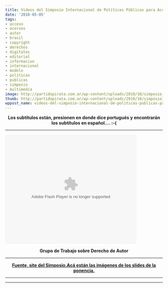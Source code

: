 ```yaml
---
title: Videos del Simposio Internacional de Políticas Públicas para Acervos Digitales
date: '2010-05-05'
tags:
- acceso
- acervos
- autor
- brasil
- copyright
- derechos
- digitales
- editorial
- informacion
- internacional
- modelo
- politicas
- publicas
- simposio
- multimedia
image: http://partidopirata.com.ar/wp-content/uploads/2010/10/simposio_acervos_digitales.jpg
thumb: http://partidopirata.com.ar/wp-content/uploads/2010/10/simposio_acervos_digitales.jpg
wppost_name: videos-del-simposio-internacional-de-politicas-publicas-para-acervos-digitales
---
```


<div style="text-align: center; font-weight: bold;">Los subtítulos están, presionen en donde dice portugués y encontrarán los subtítulos en español.... :-(</div>

<hr />

<object width="420" height="347" classid="clsid:d27cdb6e-ae6d-11cf-96b8-444553540000" codebase="http://download.macromedia.com/pub/shockwave/cabs/flash/swflash.cab#version=6,0,40,0"><param name="allowFullScreen" value="true" /><param name="allowscriptaccess" value="always" /><param name="src" value="http://dotsub.com/static/players/portalplayer.swf?plugins=dotsub&amp;uuid=f5c1d8b0-68d3-4bc8-9d05-4a78793168e0&amp;type=video&amp;lang=por_br" /><param name="allowfullscreen" value="true" /><embed width="420" height="347" type="application/x-shockwave-flash" src="http://dotsub.com/static/players/portalplayer.swf?plugins=dotsub&amp;uuid=f5c1d8b0-68d3-4bc8-9d05-4a78793168e0&amp;type=video&amp;lang=por_br" allowFullScreen="true" allowscriptaccess="always" allowfullscreen="true" /></object>
<p style="text-align: center; font-weight: bold;">Grupo de Trabajo sobre Derecho de Autor</p>


<hr />

<div style="text-align: center; font-weight: bold;"><a href="http://culturadigital.br/simposioacervosdigitais/" target="_blank">Fuente, site del Simposio.</a><a href="http://partido-pirata.blogspot.com/2010/05/imagenes-de-una-de-las-conferencias-del.html">Acá están las imágenes de los slides de la ponencia.</a>

<hr />

</div>

<hr />
